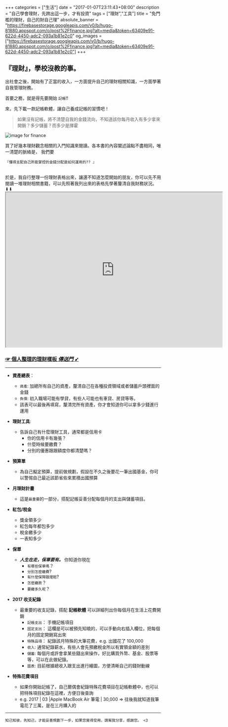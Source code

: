 +++
categories = ["生活"]
date = "2017-01-07T23:11:43+08:00"
description = "自己學會理財，先跨出這一步，才有投資"
tags = ["理財","工具"]
title = "免門檻的理財，自己的財自己理"
absolute_banner = "https://firebasestorage.googleapis.com/v0/b/hugo-81880.appspot.com/o/post%2Ffinance.jpg?alt=media&token=63409e91-622d-4450-adc2-093a1b81e2c0"
og_images = ["https://firebasestorage.googleapis.com/v0/b/hugo-81880.appspot.com/o/post%2Ffinance.jpg?alt=media&token=63409e91-622d-4450-adc2-093a1b81e2c0"]
+++

## **『理財』**，學校沒教的事。

出社會之後，開始有了正當的收入，一方面提升自己的理財相關知識，一方面學著自我管理財務。

首要之務，就是得先要開始 `記帳`!!

<!--more-->

來，先下載一款記帳軟體，讓自己養成記帳的習慣吧！

> 如果沒有記帳，將不清楚自我的金錢流向，不知道該你每月收入有多少拿來開銷？多少儲蓄？而多少是揮霍

![image for finance](https://fsv.cmoney.tw/cmstatic/notes/capture/29464/20140603145322995.png)

買了好幾本理財觀念相關的入門知識來閱讀。各本書的內容闡述論點不盡相同，唯一清楚的脈絡是， 我們要 

`『懂得支配自己所能掌控的金錢分配是如何運用的?? 』`

<br>
於是，我自行整理一份理財表格出來，讓還不知道怎麼開始的朋友，你可以先不用閱讀一堆理財相關書籍，可以先照著我列出來的表格先學著釐清自我財務狀況。⬇︎⬇︎

<iframe width="700px"  height="500px" src="https://docs.google.com/spreadsheets/d/10962IoGVE42szI2Rg7cJkiwhw5SR5cMUms3D7WtG6EU/pubhtml?widget=true&amp;headers=false"></iframe>

### [☞ 個人整理的理財樣板 *傳送門* ➹](https://docs.google.com/spreadsheets/d/10962IoGVE42szI2Rg7cJkiwhw5SR5cMUms3D7WtG6EU/edit?usp=sharing) 


----

* __資產總表__：
    * `資產`: 加總所有自己的資產，釐清自己在各種投資領域或者儲蓄戶頭裡面的金錢
    * `負債`: 初入職場可能有學貸，有些人可能也有車貸、房貸等等。
    * 該表可以最後再填寫，釐清完所有資產，你才會知道你可以拿多少錢進行運用

* __理財工具__:
    * 告訴自己有什麼理財工具，通常都是信用卡
        * 你的信用卡有幾張？
        * 什麼時候要繳費？
        * 分別的優惠跟跟額度你都清楚嗎？

* __預算單__
    * 為自己擬定預算，提前做規劃，假設在不久之後要花一筆出國基金，你可以警惕自己最近該節省些來累積出國預算

* __月理財計畫__
    * 這是`最重要`的一部分，搭配記帳妥善分配每個月的支出與儲蓄項目。

* __紅包/稅金__
    * 獎金領多少
    * 紅包每年都包多少
    * 稅金繳多少
    * 一表知多少

* __保單__
    * ___人生在走，保單要有。___ 你知道你現在
        * `有哪些保單嗎`？
        * `分別怎麼繳費`?
        * `有什麼保障跟理賠`?
        * `怎麼繳款`？
        * `要繳多久呢`？

* __2017 收支紀錄__
    * 最重要的收支記錄，搭配 __記帳軟體__ 可以詳細列出你每個月在生活上花費開銷
        * `記帳支出`： 手機記帳項目
        * `固定支出`： 這欄是可以被預先知曉的，可以手動向右插入欄位，把每個月的固定開銷寫出來
        * `特殊品項`： 紀錄該月特殊的大筆花費，e.g. 出國花了 100,000
        * `收入`: 通常紀錄薪水，有些人會先預繳稅金所以有實領金額的差別
        * `儲蓄`: 每個月或許會拿某些錢出來操作，好比購買外幣、基金、股票等等，可以在此做紀錄。
        * `圖表`: 目前根據總收入跟支出進行繪圖，方便清晰自己的錢財動線

* __特殊花費項目__
    * 如果你開始記帳了，自己爾偶會紀錄特殊花費項目在記帳軟體中，也可以把特殊項目紀錄在這裡，方便日後查詢
    * e.g. 2017 | 03 |Apple MacBook Air 筆電 | 30,000  => 往後我就知道我筆電花了三萬，是在三月購入的


----

    知己知彼，先知己，才能妥善規劃下一步，如果您覺得受用，請幫我分享，感謝您。 <3
